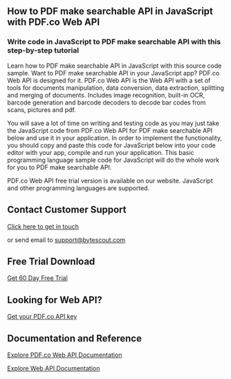 ## How to PDF make searchable API in JavaScript with PDF.co Web API

### Write code in JavaScript to PDF make searchable API with this step-by-step tutorial

Learn how to PDF make searchable API in JavaScript with this source code sample. Want to PDF make searchable API in your JavaScript app? PDF.co Web API is designed for it. PDF.co Web API is the Web API with a set of tools for documents manipulation, data conversion, data extraction, splitting and merging of documents. Includes image recognition, built-in OCR, barcode generation and barcode decoders to decode bar codes from scans, pictures and pdf.

You will save a lot of time on writing and testing code as you may just take the JavaScript code from PDF.co Web API for PDF make searchable API below and use it in your application. In order to implement the functionality, you should copy and paste this code for JavaScript below into your code editor with your app, compile and run your application. This basic programming language sample code for JavaScript will do the whole work for you to PDF make searchable API.

PDF.co Web API free trial version is available on our website. JavaScript and other programming languages are supported.

## Contact Customer Support

[Click here to get in touch](https://bytescout.zendesk.com/hc/en-us/requests/new?subject=PDF.co%20Web%20API%20Question)

or send email to [support@bytescout.com](mailto:support@bytescout.com?subject=PDF.co%20Web%20API%20Question) 

## Free Trial Download

[Get 60 Day Free Trial](https://bytescout.com/download/web-installer?utm_source=github-readme)

## Looking for Web API? 

[Get your PDF.co API key](https://pdf.co/documentation/api?utm_source=github-readme)

## Documentation and Reference

[Explore PDF.co Web API Documentation](https://bytescout.com/documentation/index.html?utm_source=github-readme)

[Explore Web API Documentation](https://pdf.co/documentation/api?utm_source=github-readme)